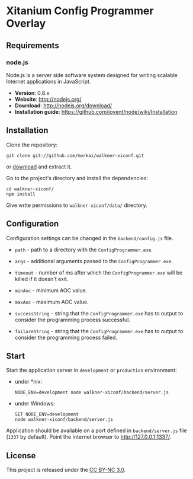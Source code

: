 # Xitanium Config Programmer Overlay

## Requirements

### node.js

Node.js is a server side software system designed for writing scalable
Internet applications in JavaScript.

  * __Version__: 0.8.x
  * __Website__: http://nodejs.org/
  * __Download__: http://nodejs.org/download/
  * __Installation guide__: https://github.com/joyent/node/wiki/Installation

## Installation

Clone the repository:

```
git clone git://github.com/morkai/walkner-xiconf.git
```

or [download](https://github.com/morkai/walkner-xiconf/zipball/master)
and extract it.

Go to the project's directory and install the dependencies:

```
cd walkner-xiconf/
npm install
```

Give write permissions to `walkner-xiconf/data/` directory.

## Configuration

Configuration settings can be changed in the `backend/config.js` file.

  * `path` - path to a directory with the `ConfigProgrammer.exe`.

  * `args` - additional arguments passed to the `ConfigProgrammer.exe`.

  * `timeout` - number of ms after which the `ConfigProgrammer.exe` will be
    killed if it doesn't exit.

  * `minAoc` - minimum AOC value.

  * `maxAoc` - maximum AOC value.

  * `successString` - string that the `ConfigProgrammer.exe` has to output to
    consider the programming process successful.

  * `failureString` - string that the `ConfigProgrammer.exe` has to output to
    consider the programming process failed.

## Start

Start the application server in `development` or `production` environment:

  * under *nix:

    ```
    NODE_ENV=development node walkner-xiconf/backend/server.js
    ```

  * under Windows:

    ```
    SET NODE_ENV=development
    node walkner-xiconf/backend/server.js
    ```

Application should be available on a port defined in `backend/server.js` file
(`1337` by default). Point the Internet browser to http://127.0.0.1:1337/.

## License

This project is released under the
[CC BY-NC 3.0](https://raw.github.com/morkai/walkner-xiconf/master/license.md).
